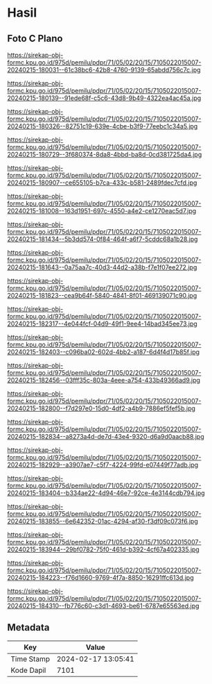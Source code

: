 # Hasil

## Foto C Plano

https://sirekap-obj-formc.kpu.go.id/975d/pemilu/pdpr/71/05/02/20/15/7105022015007-20240215-180031--61c38bc6-42b8-4760-9139-65abdd756c7c.jpg

https://sirekap-obj-formc.kpu.go.id/975d/pemilu/pdpr/71/05/02/20/15/7105022015007-20240215-180139--91ede68f-c5c6-43d8-9b49-4322ea4ac45a.jpg

https://sirekap-obj-formc.kpu.go.id/975d/pemilu/pdpr/71/05/02/20/15/7105022015007-20240215-180326--82751c19-639e-4cbe-b3f9-77eebc1c34a5.jpg

https://sirekap-obj-formc.kpu.go.id/975d/pemilu/pdpr/71/05/02/20/15/7105022015007-20240215-180729--3f680374-8da8-4bbd-ba8d-0cd381725da4.jpg

https://sirekap-obj-formc.kpu.go.id/975d/pemilu/pdpr/71/05/02/20/15/7105022015007-20240215-180907--ce655105-b7ca-433c-b581-2489fdec7cfd.jpg

https://sirekap-obj-formc.kpu.go.id/975d/pemilu/pdpr/71/05/02/20/15/7105022015007-20240215-181008--163d1951-697c-4550-a4e2-ce1270eac5d7.jpg

https://sirekap-obj-formc.kpu.go.id/975d/pemilu/pdpr/71/05/02/20/15/7105022015007-20240215-181434--5b3dd574-0f84-464f-a6f7-5cddc68a1b28.jpg

https://sirekap-obj-formc.kpu.go.id/975d/pemilu/pdpr/71/05/02/20/15/7105022015007-20240215-181643--0a75aa7c-40d3-44d2-a38b-f7e1f07ee272.jpg

https://sirekap-obj-formc.kpu.go.id/975d/pemilu/pdpr/71/05/02/20/15/7105022015007-20240215-181823--cea9b64f-5840-4841-8f01-469139071c90.jpg

https://sirekap-obj-formc.kpu.go.id/975d/pemilu/pdpr/71/05/02/20/15/7105022015007-20240215-182317--4e044fcf-04d9-49f1-9ee4-14bad345ee73.jpg

https://sirekap-obj-formc.kpu.go.id/975d/pemilu/pdpr/71/05/02/20/15/7105022015007-20240215-182403--c096ba02-602d-4bb2-a187-6d4f4d17b85f.jpg

https://sirekap-obj-formc.kpu.go.id/975d/pemilu/pdpr/71/05/02/20/15/7105022015007-20240215-182456--03fff35c-803a-4eee-a754-433b49366ad9.jpg

https://sirekap-obj-formc.kpu.go.id/975d/pemilu/pdpr/71/05/02/20/15/7105022015007-20240215-182800--f7d297e0-15d0-4df2-a4b9-7886ef5fef5b.jpg

https://sirekap-obj-formc.kpu.go.id/975d/pemilu/pdpr/71/05/02/20/15/7105022015007-20240215-182834--a8273a4d-de7d-43e4-9320-d6a9d0aacb88.jpg

https://sirekap-obj-formc.kpu.go.id/975d/pemilu/pdpr/71/05/02/20/15/7105022015007-20240215-182929--a3907ae7-c5f7-4224-99fd-e07449f77adb.jpg

https://sirekap-obj-formc.kpu.go.id/975d/pemilu/pdpr/71/05/02/20/15/7105022015007-20240215-183404--b334ae22-4d94-46e7-92ce-4e3144cdb794.jpg

https://sirekap-obj-formc.kpu.go.id/975d/pemilu/pdpr/71/05/02/20/15/7105022015007-20240215-183855--6e642352-01ac-4294-af30-f3df09c073f6.jpg

https://sirekap-obj-formc.kpu.go.id/975d/pemilu/pdpr/71/05/02/20/15/7105022015007-20240215-183944--29bf0782-75f0-461d-b392-4cf67a402335.jpg

https://sirekap-obj-formc.kpu.go.id/975d/pemilu/pdpr/71/05/02/20/15/7105022015007-20240215-184223--f76d1660-9769-4f7a-8850-16291ffc613d.jpg

https://sirekap-obj-formc.kpu.go.id/975d/pemilu/pdpr/71/05/02/20/15/7105022015007-20240215-184310--fb776c60-c3d1-4693-be61-6787e65563ed.jpg


## Metadata

| Key        | Value               |
| ---------- | ------------------- |
| Time Stamp | 2024-02-17 13:05:41 |
| Kode Dapil | 7101                |



